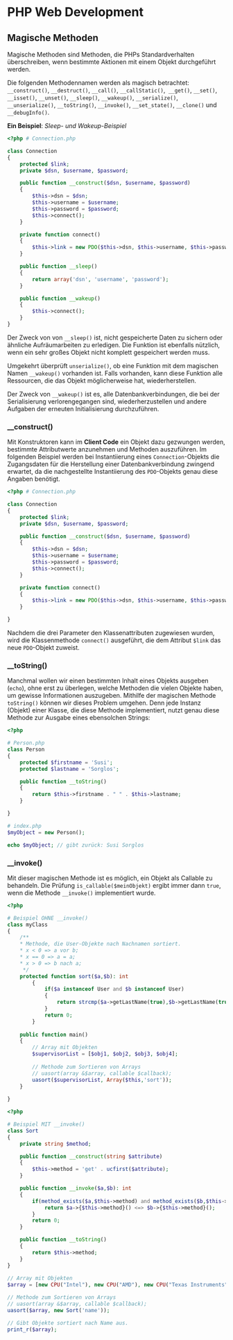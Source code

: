# PHP Web Development
## Magische Methoden

Magische Methoden sind Methoden, die PHPs Standardverhalten überschreiben, wenn bestimmte Aktionen mit einem Objekt durchgeführt werden.

Die folgenden Methodennamen werden als magisch betrachtet: ``__construct()``,
``__destruct()``, ``__call()``, ``__callStatic()``,`` __get()``, ``__set()``,
``__isset()``, ``__unset()``, ``__sleep()``, ``__wakeup()``, ``__serialize()``,
``__unserialize()``, ``__toString()``, ``__invoke()``, ``__set_state()``,
``__clone()`` und ``__debugInfo()``.

**Ein Beispiel**: *Sleep- und Wakeup-Beispiel*

````php
<?php # Connection.php

class Connection
{
    protected $link;
    private $dsn, $username, $password;

    public function __construct($dsn, $username, $password)
    {
        $this->dsn = $dsn;
        $this->username = $username;
        $this->password = $password;
        $this->connect();
    }

    private function connect()
    {
        $this->link = new PDO($this->dsn, $this->username, $this->password);
    }

    public function __sleep()
    {
        return array('dsn', 'username', 'password');
    }

    public function __wakeup()
    {
        $this->connect();
    }
}
````

Der Zweck von von ``__sleep()`` ist, nicht gespeicherte Daten zu sichern oder ähnliche Aufräumarbeiten zu erledigen. Die Funktion ist ebenfalls nützlich, wenn ein sehr großes Objekt nicht komplett gespeichert werden muss.

Umgekehrt überprüft ``unserialize()``, ob eine Funktion mit dem magischen Namen ``__wakeup()`` vorhanden ist. Falls vorhanden, kann diese Funktion alle Ressourcen, die das Objekt möglicherweise hat, wiederherstellen.

Der Zweck von ``__wakeup()`` ist es, alle Datenbankverbindungen, die bei der Serialisierung verlorengegangen sind, wiederherzustellen und andere Aufgaben der erneuten Initialisierung durchzuführen.

### __construct()

Mit Konstruktoren kann im **Client Code** ein Objekt dazu gezwungen werden, bestimmte Attributwerte
anzunehmen und Methoden auszuführen. Im folgenden Beispiel werden bei Instantiierung eines
``Connection``-Objekts die Zugangsdaten für die Herstellung einer Datenbankverbindung zwingend
erwartet, da die nachgestellte Instantiierung des ``PDO``-Objekts genau diese Angaben benötigt.

````php
<?php # Connection.php

class Connection
{
    protected $link;
    private $dsn, $username, $password;

    public function __construct($dsn, $username, $password)
    {
        $this->dsn = $dsn;
        $this->username = $username;
        $this->password = $password;
        $this->connect();
    }

    private function connect()
    {
        $this->link = new PDO($this->dsn, $this->username, $this->password);
    }

}
````

Nachdem die drei Parameter den Klassenattributen zugewiesen wurden, wird die Klassenmethode
``connect()`` ausgeführt, die dem Attribut ``$link`` das neue ``PDO``-Objekt zuweist.

### __toString()

Manchmal wollen wir einen bestimmten Inhalt eines Objekts ausgeben (``echo``), ohne erst zu überlegen,
welche Methoden die vielen Objekte haben, um gewisse Informationen auszugeben. Mithilfe der
magischen Methode ``toString()`` können wir dieses Problem umgehen. Denn jede Instanz (Objekt)
einer Klasse, die diese Methode implementiert, nutzt genau diese Methode zur Ausgabe eines
ebensolchen Strings:

````php
<?php 

# Person.php
class Person
{
    protected $firstname = 'Susi';
    protected $lastname = 'Sorglos';

    public function __toString()
    {
        return $this->firstname . " " . $this->lastname;
    }

}

# index.php
$myObject = new Person();

echo $myObject; // gibt zurück: Susi Sorglos
````

### __invoke()

Mit dieser magischen Methode ist es möglich, ein Objekt als Callable zu behandeln. Die Prüfung
``is_callable($meinObjekt)`` ergibt immer dann ``true``, wenn die Methode ``__invoke()`` implementiert
wurde.

````php
<?php 

# Beispiel OHNE __invoke()
class myClass
{
    /**
    * Methode, die User-Objekte nach Nachnamen sortiert.
    * x < 0 => a vor b;
    * x == 0 => a = a;
    * x > 0 => b nach a; 
     */
    protected function sort($a,$b): int
        {
            if($a instanceof User and $b instanceof User)
            {
                return strcmp($a->getLastName(true),$b->getLastName(true));
            }
            return 0;
        }
    
    public function main()
    {
        // Array mit Objekten
        $supervisorList = [$obj1, $obj2, $obj3, $obj4];
        
        // Methode zum Sortieren von Arrays
        // uasort(array &$array, callable $callback);
        uasort($supervisorList, Array($this,'sort')); 
    }
    
}
````

````php
<?php 

# Beispiel MIT __invoke()
class Sort
{
    private string $method;

    public function __construct(string $attribute)
    {
        $this->method = 'get' . ucfirst($attribute);
    }

    public function __invoke($a,$b): int
    {
        if(method_exists($a,$this->method) and method_exists($b,$this->method)) {
            return $a->{$this->method}() <=> $b->{$this->method}();
        }
        return 0;
    }

    public function __toString()
    {
        return $this->method;
    }
}
    
// Array mit Objekten
$array = [new CPU("Intel"), new CPU("AMD"), new CPU("Texas Instruments"), new CPU("BASIF")];

// Methode zum Sortieren von Arrays
// uasort(array &$array, callable $callback);
uasort($array, new Sort('name'));

// Gibt Objekte sortiert nach Name aus.
print_r($array);
````